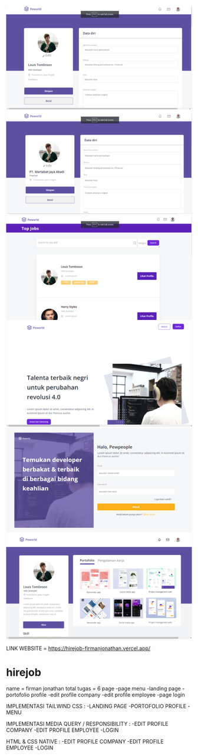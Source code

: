 ![alt text](https://github.com/crossxjonathan/hirejob/blob/main/assets/interface/edit%20profile%20pekerja.png?raw=true)
![alt text](https://github.com/crossxjonathan/hirejob/blob/main/assets/interface/edit%20profile%20perusahaan.png?raw=true)
![alt text](https://github.com/crossxjonathan/hirejob/blob/main/assets/interface/home.png?raw=true)
![alt text](https://github.com/crossxjonathan/hirejob/blob/main/assets/interface/landingpage.png?raw=true)
![alt text](https://github.com/crossxjonathan/hirejob/blob/main/assets/interface/login.png?raw=true)
![alt text](https://github.com/crossxjonathan/hirejob/blob/main/assets/interface/profile%20portofolio.png?raw=true)

LINK WEBSITE = https://hirejob-firmanjonathan.vercel.app/

# hirejob
 name = firman jonathan
 total tugas = 6 page
-page menu
-landing page
-portofolio profile
-edit profile company
-edit profile employee
-page login

IMPLEMENTASI TAILWIND CSS :
-LANDING PAGE
-PORTOFOLIO PROFILE
-MENU

IMPLEMENTASI MEDIA QUERY / RESPONSIBILITY :
-EDIT PROFILE COMPANY
-EDIT PROFILE EMPLOYEE
-LOGIN

HTML & CSS NATIVE :
-EDIT PROFILE COMPANY
-EDIT PROFILE EMPLOYEE
-LOGIN
